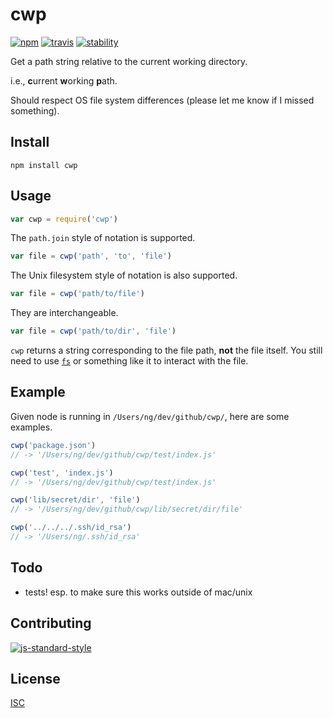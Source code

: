 # cwp

[![npm][npm-image]][npm-url]
[![travis][travis-image]][travis-url]
[![stability][stability-image]][stability-url]

[npm-image]: https://img.shields.io/npm/v/cwp.svg?style=flat-square
[npm-url]: https://www.npmjs.com/package/cwp
[travis-image]: https://img.shields.io/travis/ngoldman/cwp.svg?style=flat-square
[travis-url]: https://travis-ci.org/ngoldman/cwp
[stability-image]: https://img.shields.io/badge/stability-1%20--%20experimental-yellow.svg?style=flat-square
[stability-url]: https://nodejs.org/api/documentation.html#documentation_stability_index

Get a path string relative to the current working directory.

i.e., **c**urrent **w**orking **p**ath.

Should respect OS file system differences (please let me know if I missed something).

## Install

```
npm install cwp
```

## Usage

```js
var cwp = require('cwp')
```

The `path.join` style of notation is supported.

```js
var file = cwp('path', 'to', 'file')
```

The Unix filesystem style of notation is also supported.

```js
var file = cwp('path/to/file')
```

They are interchangeable.

```js
var file = cwp('path/to/dir', 'file')
```

`cwp` returns a string corresponding to the file path, **not** the file itself. You still need to use [`fs`](https://nodejs.org/api/fs.html) or something like it to interact with the file.

## Example

Given node is running in `/Users/ng/dev/github/cwp/`, here are some examples.

```js
cwp('package.json')
// -> '/Users/ng/dev/github/cwp/test/index.js'

cwp('test', 'index.js')
// -> '/Users/ng/dev/github/cwp/test/index.js'

cwp('lib/secret/dir', 'file')
// -> '/Users/ng/dev/github/cwp/lib/secret/dir/file'

cwp('../../../.ssh/id_rsa')
// -> '/Users/ng/.ssh/id_rsa'
```

## Todo

* tests! esp. to make sure this works outside of mac/unix

## Contributing

[![js-standard-style](https://cdn.rawgit.com/feross/standard/master/badge.svg)](https://github.com/feross/standard)

## License

[ISC](LICENSE.md)
